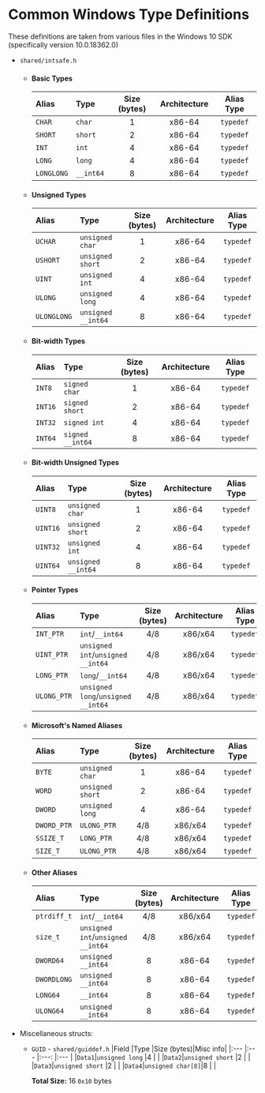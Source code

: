 # Common Windows Type Definitions
These definitions are taken from various files in the Windows 10 SDK
(specifically version 10.0.18362.0)
* `shared/intsafe.h`
  * #### Basic Types
    |Alias     |Type     |Size (bytes)|Architecture|Alias Type|
    |:---      |:---     |:---:       |:---:       |:---:     |
    |`CHAR`    |`char`   |1           |x86-64      |`typedef` |
    |`SHORT`   |`short`  |2           |x86-64      |`typedef` |
    |`INT`     |`int`    |4           |x86-64      |`typedef` |
    |`LONG`    |`long`   |4           |x86-64      |`typedef` |
    |`LONGLONG`|`__int64`|8           |x86-64      |`typedef` |
  * #### Unsigned Types
    |Alias      |Type              |Size (bytes)|Architecture|Alias Type|
    |:---       |:---              |:---:       |:---:       |:---:     |
    |`UCHAR`    |`unsigned char`   |1           |x86-64      |`typedef` |
    |`USHORT`   |`unsigned short`  |2           |x86-64      |`typedef` |
    |`UINT`     |`unsigned int`    |4           |x86-64      |`typedef` |
    |`ULONG`    |`unsigned long`   |4           |x86-64      |`typedef` |
    |`ULONGLONG`|`unsigned __int64`|8           |x86-64      |`typedef` |
  * #### Bit-width Types
    |Alias  |Type            |Size (bytes)|Architecture|Alias Type|
    |:---   |:---            |:---:       |:---:       |:---:     |
    |`INT8` |`signed char`   |1           |x86-64      |`typedef` |
    |`INT16`|`signed short`  |2           |x86-64      |`typedef` |
    |`INT32`|`signed int`    |4           |x86-64      |`typedef` |
    |`INT64`|`signed __int64`|8           |x86-64      |`typedef` |
  * #### Bit-width Unsigned Types
    |Alias   |Type              |Size (bytes)|Architecture|Alias Type|
    |:---    |:---              |:---:       |:---:       |:---:     |
    |`UINT8` |`unsigned char`   |1           |x86-64      |`typedef` |
    |`UINT16`|`unsigned short`  |2           |x86-64      |`typedef` |
    |`UINT32`|`unsigned int`    |4           |x86-64      |`typedef` |
    |`UINT64`|`unsigned __int64`|8           |x86-64      |`typedef` |
  * #### Pointer Types
    |Alias      |Type                              |Size (bytes)|Architecture|Alias Type|
    |:---       |:---                              |:---:       |:---:       |:---:     |
    |`INT_PTR`  |`int`/`__int64`                   |4/8         |x86/x64     |`typedef` |
    |`UINT_PTR` |`unsigned int`/`unsigned __int64` |4/8         |x86/x64     |`typedef` |
    |`LONG_PTR` |`long`/`__int64`                  |4/8         |x86/x64     |`typedef` |
    |`ULONG_PTR`|`unsigned long`/`unsigned __int64`|4/8         |x86/x64     |`typedef` |
  * #### Microsoft's Named Aliases
    |Alias      |Type            |Size (bytes)|Architecture|Alias Type|
    |:---       |:---            |:---:       |:---:       |:---:     |
    |`BYTE`     |`unsigned char` |1           |x86-64      |`typedef` |
    |`WORD`     |`unsigned short`|2           |x86-64      |`typedef` |
    |`DWORD`    |`unsigned long` |4           |x86-64      |`typedef` |
    |`DWORD_PTR`|`ULONG_PTR`     |4/8         |x86/x64      |`typedef` |
    |`SSIZE_T`  |`LONG_PTR`      |4/8         |x86/x64      |`typedef` |
    |`SIZE_T`   |`ULONG_PTR`     |4/8         |x86/x64      |`typedef` |
  * #### Other Aliases
    |Alias      |Type                             |Size (bytes)|Architecture|Alias Type|
    |:---       |:---                             |:---:       |:---:       |:---:     |
    |`ptrdiff_t`|`int`/`__int64`                  |4/8         |x86/x64     |`typedef` |
    |`size_t`   |`unsigned int`/`unsigned __int64`|4/8         |x86/x64     |`typedef` |
    |`DWORD64`  |`unsigned __int64`               |8           |x86-64      |`typedef` |
    |`DWORDLONG`|`unsigned __int64`               |8           |x86-64      |`typedef` |
    |`LONG64`   |`__int64`                        |8           |x86-64      |`typedef` |
    |`ULONG64`  |`unsigned __int64`               |8           |x86-64      |`typedef` |

* Miscellaneous structs:
  * `GUID` - `shared/guiddef.h`
    |Field  |Type              |Size (bytes)|Misc info|
    |:---   |:---              |:---:       |:---     |
    |`Data1`|`unsigned long`   |4           |         |
    |`Data2`|`unsigned short`  |2           |         |
    |`Data3`|`unsigned short`  |2           |         |
    |`Data4`|`unsigned char[8]`|8           |         |

    **Total Size:** 16 `0x10` bytes

